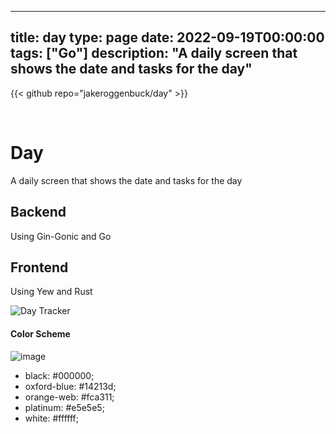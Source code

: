 
---
title: day
type: page
date: 2022-09-19T00:00:00
tags: ["Go"]
description: "A daily screen that shows the date and tasks for the day"
---

{{< github repo="jakeroggenbuck/day" >}}

<br>

# Day
A daily screen that shows the date and tasks for the day

## Backend
Using Gin-Gonic and Go

## Frontend
Using Yew and Rust

![Day Tracker](https://user-images.githubusercontent.com/35516367/190979519-856b76f0-d1e6-4ebd-a52d-b92f072b824f.png)

#### Color Scheme
![image](https://user-images.githubusercontent.com/35516367/190979617-2b10cf7c-961e-4aeb-8885-afaf3915a3e4.png)

- black: #000000;
- oxford-blue: #14213d;
- orange-web: #fca311;
- platinum: #e5e5e5;
- white: #ffffff;

